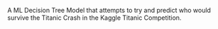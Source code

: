 A ML Decision Tree Model that attempts to try and predict who would survive the Titanic Crash in the Kaggle Titanic Competition.
